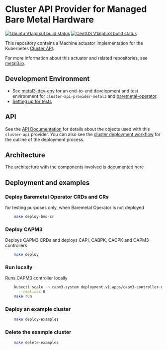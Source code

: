 # Cluster API Provider for Managed Bare Metal Hardware

[![Ubuntu V1alpha3 build status](https://jenkins.nordix.org/view/Airship/job/airship_master_v1a3_integration_test_ubuntu/badge/icon?subject=Ubuntu%20E2E%20V1alpha3)](https://jenkins.nordix.org/view/Airship/job/airship_master_v1a3_integration_test_ubuntu)
[![CentOS V1alpha3 build status](https://jenkins.nordix.org/view/Airship/job/airship_master_v1a3_integration_test_centos/badge/icon?subject=CentOS%20E2E%20V1alpha3)](https://jenkins.nordix.org/view/Airship/job/airship_master_v1a3_integration_test_centos)

This repository contains a Machine actuator implementation for the
Kubernetes [Cluster API](https://github.com/kubernetes-sigs/cluster-api/).

For more information about this actuator and related repositories, see
[metal3.io](http://metal3.io/).

## Development Environment

* See [metal3-dev-env](https://github.com/metal3-io/metal3-dev-env) for an
  end-to-end development and test environment for
  `cluster-api-provider-metal3` and
  [baremetal-operator](https://github.com/metal3-io/baremetal-operator).
* [Setting up for tests](docs/dev-setup.md)

## API

See the [API Documentation](docs/api.md) for details about the objects used with
this `cluster-api` provider. You can also see the [cluster deployment
workflow](docs/deployment_workflow.md) for the outline of the
deployment process.

## Architecture

The architecture with the components involved is documented [here](docs/architecture.md)

## Deployment and examples

### Deploy Baremetal Operator CRDs and CRs

for testing purposes only, when Baremetal Operator is not deployed

```sh
    make deploy-bmo-cr
```

### Deploy CAPM3

Deploys CAPM3 CRDs and deploys CAPI, CABPK, CACPK and CAPM3 controllers

```sh
    make deploy
```

### Run locally

Runs CAPM3 controller locally

```sh
    kubectl scale -n capm3-system deployment.v1.apps/capm3-controller-manager \
      --replicas 0
    make run
```

### Deploy an example cluster

```sh
    make deploy-examples
```

### Delete the example cluster

```sh
    make delete-examples
```
